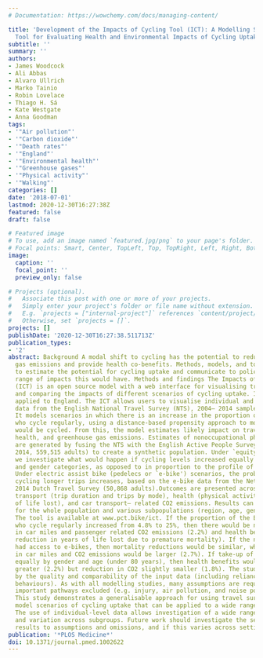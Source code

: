```yaml
---
# Documentation: https://wowchemy.com/docs/managing-content/

title: 'Development of the Impacts of Cycling Tool (ICT): A Modelling Study and Web
  Tool for Evaluating Health and Environmental Impacts of Cycling Uptake'
subtitle: ''
summary: ''
authors:
- James Woodcock
- Ali Abbas
- Alvaro Ullrich
- Marko Tainio
- Robin Lovelace
- Thiago H. Sá
- Kate Westgate
- Anna Goodman
tags:
- '"Air pollution"'
- '"Carbon dioxide"'
- '"Death rates"'
- '"England"'
- '"Environmental health"'
- '"Greenhouse gases"'
- '"Physical activity"'
- '"Walking"'
categories: []
date: '2018-07-01'
lastmod: 2020-12-30T16:27:38Z
featured: false
draft: false

# Featured image
# To use, add an image named `featured.jpg/png` to your page's folder.
# Focal points: Smart, Center, TopLeft, Top, TopRight, Left, Right, BottomLeft, Bottom, BottomRight.
image:
  caption: ''
  focal_point: ''
  preview_only: false

# Projects (optional).
#   Associate this post with one or more of your projects.
#   Simply enter your project's folder or file name without extension.
#   E.g. `projects = ["internal-project"]` references `content/project/deep-learning/index.md`.
#   Otherwise, set `projects = []`.
projects: []
publishDate: '2020-12-30T16:27:38.511713Z'
publication_types:
- '2'
abstract: Background A modal shift to cycling has the potential to reduce greenhouse
  gas emissions and provide health co-benefits. Methods, models, and tools are needed
  to estimate the potential for cycling uptake and communicate to policy makers the
  range of impacts this would have. Methods and findings The Impacts of Cycling Tool
  (ICT) is an open source model with a web interface for visualising travel patterns
  and comparing the impacts of different scenarios of cycling uptake. It is currently
  applied to England. The ICT allows users to visualise individual and trip-level
  data from the English National Travel Survey (NTS), 2004– 2014 sample, 132,000 adults.
  It models scenarios in which there is an increase in the proportion of the population
  who cycle regularly, using a distance-based propensity approach to model which trips
  would be cycled. From this, the model estimates likely impact on travel patterns,
  health, and greenhouse gas emissions. Estimates of nonoccupational physical activity
  are generated by fusing the NTS with the English Active People Survey (APS, 2013–
  2014, 559,515 adults) to create a synthetic population. Under `equity' scenarios,
  we investigate what would happen if cycling levels increased equally among all age
  and gender categories, as opposed to in proportion to the profile of current cyclists.
  Under electric assist bike (pedelecs or `e-bike') scenarios, the probability of
  cycling longer trips increases, based on the e-bike data from the Netherlands, 2013–
  2014 Dutch Travel Survey (50,868 adults).Outcomes are presented across domains including
  transport (trip duration and trips by mode), health (physical activity levels, years
  of life lost), and car transport– related CO2 emissions. Results can be visualised
  for the whole population and various subpopulations (region, age, gender, and ethnicity).
  The tool is available at www.pct.bike/ict. If the proportion of the English population
  who cycle regularly increased from 4.8% to 25%, then there would be notable reductions
  in car miles and passenger related CO2 emissions (2.2%) and health benefits (2.1%
  reduction in years of life lost due to premature mortality). If the new cyclists
  had access to e-bikes, then mortality reductions would be similar, while the reduction
  in car miles and CO2 emissions would be larger (2.7%). If take-up of cycling occurred
  equally by gender and age (under 80 years), then health benefits would be marginally
  greater (2.2%) but reduction in CO2 slightly smaller (1.8%). The study is limited
  by the quality and comparability of the input data (including reliance on self-report
  behaviours). As with all modelling studies, many assumptions are required and potentially
  important pathways excluded (e.g. injury, air pollution, and noise pollution). Conclusion
  This study demonstrates a generalisable approach for using travel survey data to
  model scenarios of cycling uptake that can be applied to a wide range of settings.
  The use of individual-level data allows investigation of a wide range of outcomes,
  and variation across subgroups. Future work should investigate the sensitivity of
  results to assumptions and omissions, and if this varies across setting.
publication: '*PLOS Medicine*'
doi: 10.1371/journal.pmed.1002622
---
```

